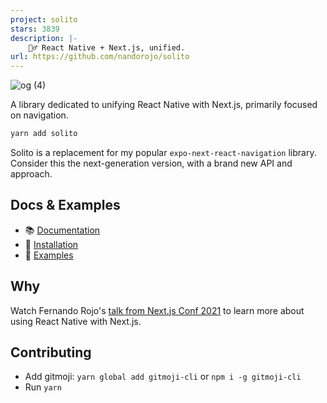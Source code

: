```yaml
---
project: solito
stars: 3839
description: |-
    🧍‍♂️ React Native + Next.js, unified.
url: https://github.com/nandorojo/solito
---
```


![og (4)](https://user-images.githubusercontent.com/13172299/158270455-69bf1044-28ec-476c-b9c5-06ea818a2191.png)


A library dedicated to unifying React Native with Next.js, primarily focused on navigation.

```sh
yarn add solito
```

Solito is a replacement for my popular `expo-next-react-navigation` library. Consider this the next-generation version, with a brand new API and approach.

## Docs & Examples

- 📚 [Documentation](https://solito.dev)
- 🦄 [Installation](https://solito.dev/install)
- 🐬 [Examples](https://github.com/nandorojo/solito/tree/master/example-monorepos/blank)

## Why

Watch Fernando Rojo's [talk from Next.js Conf 2021](https://www.youtube.com/watch?v=0lnbdRweJtA) to learn more about using React Native with Next.js.

## Contributing

- Add gitmoji: `yarn global add gitmoji-cli` or `npm i -g gitmoji-cli`
- Run `yarn`

